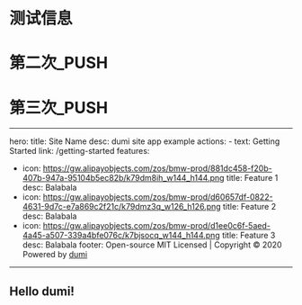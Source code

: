 # 测试信息

# 第二次\_PUSH

# 第三次\_PUSH

---

hero:
title: Site Name
desc: dumi site app example
actions: - text: Getting Started
link: /getting-started
features:

- icon: https://gw.alipayobjects.com/zos/bmw-prod/881dc458-f20b-407b-947a-95104b5ec82b/k79dm8ih_w144_h144.png
  title: Feature 1
  desc: Balabala
- icon: https://gw.alipayobjects.com/zos/bmw-prod/d60657df-0822-4631-9d7c-e7a869c2f21c/k79dmz3q_w126_h126.png
  title: Feature 2
  desc: Balabala
- icon: https://gw.alipayobjects.com/zos/bmw-prod/d1ee0c6f-5aed-4a45-a507-339a4bfe076c/k7bjsocq_w144_h144.png
  title: Feature 3
  desc: Balabala
  footer: Open-source MIT Licensed | Copyright © 2020<br />Powered by [dumi](https://d.umijs.org)

---

## Hello dumi!

